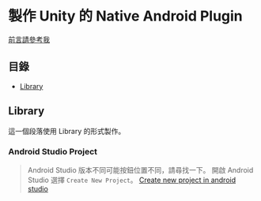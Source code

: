 # 製作 Unity 的 Native Android Plugin
[前言請參考我](Unity-native-ios-plugin.md)

## 目錄
- [Library](#library)

## Library
這一個段落使用 Library 的形式製作。

### Android Studio Project
> Android Studio 版本不同可能按鈕位置不同，請尋找一下。
開啟 Android Studio 選擇 `Create New Project`。
[Create new project in android studio](Upload/UnityNativeAndroidPlugin/AndroidStudio_create_project.png)
